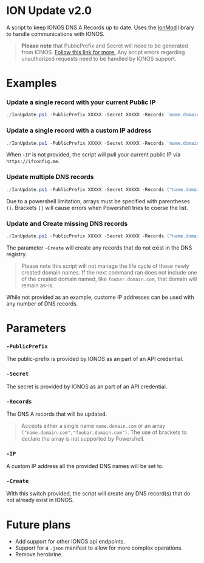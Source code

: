 # ION Update v2.0
A script to keep IONOS DNS A Records up to date. Uses the [IonMod](https://github.com/jimurrito/IonMod) library to handle communications with IONOS.

> **Please note** that PublicPrefix and Secret will need to be generated from IONOS. [Follow this link for more.](https://developer.hosting.ionos.com/docs/getstarted) Any script errors regarding unauthorized requests need to be handled by IONOS support.

# Examples

### Update a single record with your current Public IP
```Powershell
./IonUpdate.ps1 -PublicPrefix XXXXX -Secret XXXXX -Records 'name.domain.com'
```

### Update a single record with a custom IP address

```Powershell
./IonUpdate.ps1 -PublicPrefix XXXXX -Secret XXXXX -Records 'name.domain.com' -IP '1.1.1.1'
```

When `-IP` is not provided, the script will pull your current public IP via `https://ifconfig.me`.

### Update multiple DNS records
```Powershell
./IonUpdate.ps1 -PublicPrefix XXXXX -Secret XXXXX -Records ("name.domain.com","foobar.domain.com")
```

Due to a powershell limitation, arrays must be specified with parentheses `()`. Brackets `[]` will cause errors when Powershell tries to coerse the list.

### Update and Create missing DNS records
```Powershell
./IonUpdate.ps1 -PublicPrefix XXXXX -Secret XXXXX -Records ("name.domain.com","foobar.domain.com") -Create
```
The parameter `-Create` will create any records that do not exist in the DNS registry.

> Please note this script will not manage the life cycle of these newly created domain names. If the next command ran does not include one of the created domain named, like `foobar.domain.com`, that domain will remain as-is.

While not provided as an example, custome IP addresses can be used with any number of DNS records.

# Parameters

### `-PublicPrefix`
The public-prefix is provided by IONOS as an part of an API credential.

### `-Secret`
The secret is provided by IONOS as an part of an API credential.

### `-Records`
The DNS A records that will be updated.
> Accepts either a single name `name.domain.com` or an array `("name.domain.com","foobar.domain.com")`. The use of brackets to declare the array is not supported by Powershell.

### `-IP`
A custom IP address all the provided DNS names will be set to.

### `-Create`
With this switch provided, the script will create any DNS record(s) that do not already exist in IONOS.

# Future plans
- Add support for other IONOS api endpoints.
- Support for a `.json` manifest to allow for more complex operations.
- Remove herobrine. 
